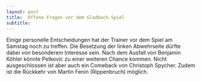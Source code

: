 ```yaml
---
layout: post
title:  Offene Fragen vor dem Gladbach-Spiel
subtitle:  
---
```


Einige personelle Entscheidungen hat der Trainer vor dem Spiel am Samstag noch zu treffen. Die Besetzung der linken Abwehrseite dürfte dabei von besonderem Interesse sein. Nach dem Ausfall von Benjamin Köhler könnte Petkovic zu einer weiteren Chance kommen. Nicht ausgeschlossen ist aber auch ein Comeback von Christoph Spycher. Zudem ist die Rückkehr von Martin Fenin (Rippenbruch) möglich. 


